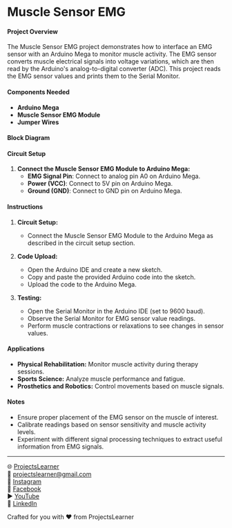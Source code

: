 # Muscle Sensor EMG

#### Project Overview

The Muscle Sensor EMG project demonstrates how to interface an EMG sensor with an Arduino Mega to monitor muscle activity. The EMG sensor converts muscle electrical signals into voltage variations, which are then read by the Arduino's analog-to-digital converter (ADC). This project reads the EMG sensor values and prints them to the Serial Monitor.

#### Components Needed

- **Arduino Mega**
- **Muscle Sensor EMG Module**
- **Jumper Wires**

#### Block Diagram


#### Circuit Setup

1. **Connect the Muscle Sensor EMG Module to Arduino Mega:**
   - **EMG Signal Pin**: Connect to analog pin A0 on Arduino Mega.
   - **Power (VCC)**: Connect to 5V pin on Arduino Mega.
   - **Ground (GND)**: Connect to GND pin on Arduino Mega.

#### Instructions

1. **Circuit Setup:**
   - Connect the Muscle Sensor EMG Module to the Arduino Mega as described in the circuit setup section.

2. **Code Upload:**
   - Open the Arduino IDE and create a new sketch.
   - Copy and paste the provided Arduino code into the sketch.
   - Upload the code to the Arduino Mega.

3. **Testing:**
   - Open the Serial Monitor in the Arduino IDE (set to 9600 baud).
   - Observe the Serial Monitor for EMG sensor value readings.
   - Perform muscle contractions or relaxations to see changes in sensor values.

#### Applications

- **Physical Rehabilitation:** Monitor muscle activity during therapy sessions.
- **Sports Science:** Analyze muscle performance and fatigue.
- **Prosthetics and Robotics:** Control movements based on muscle signals.

#### Notes

- Ensure proper placement of the EMG sensor on the muscle of interest.
- Calibrate readings based on sensor sensitivity and muscle activity levels.
- Experiment with different signal processing techniques to extract useful information from EMG signals.

---

🌐 [ProjectsLearner](https://projectslearner.com/learn/arduino-mega-muscle-sensor-emg)  
📧 [projectslearner@gmail.com](mailto:projectslearner@gmail.com)  
📸 [Instagram](https://www.instagram.com/projectslearner/)  
📘 [Facebook](https://www.facebook.com/projectslearner)  
▶️ [YouTube](https://www.youtube.com/@ProjectsLearner)  
📘 [LinkedIn](https://www.linkedin.com/in/projectslearner)  

Crafted for you with ❤️ from ProjectsLearner